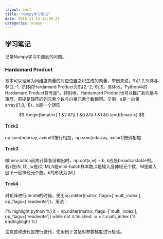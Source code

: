 ```yaml
---
layout: post
title: "Numpy学习笔记"
date: 2016-11-14 12:59:21
categories: Numpy
---
```

## 学习笔记
记录Numpy学习中遇到的问题。

### Hardamard Product
基本可以理解为同维度向量的对应位置之积生成的向量，举例来说，$\[1,2,3\]$与$\[2,-1,-2\]$的Hardamard Product为$\[2,-2,-6\]$。具体地，Python中的Hardamard Product符号是*。特别地，Hardamard Product也可以推广到向量与矩阵，前提是矩阵的列元素个数与向量元素个数相同。举例，a是一向量array([1,0,-1])，b是一个矩阵

$$
\begin{bmatrix}
1  &2  &1\\
1  &0  &1\\
1  &1  &0
\end{bmatrix}
$$

#### Trick2
np.sum(ndarray, axis=0)按行相加，np.sum(ndarray, axis=1)按列相加.

#### Trick3 
做mini-batch前向计算各层输出时，np.dot(x,w) + b, b应是broadcastable的。若x是(N, D), w是(D, M),N是mini-batch样本数,D是输入层神经元个数，M是输入层下一层神经元个数。b的形状为(M,)

#### Trick4
对矩阵进行iterate的时候，使用np.nditer(matrix, flags=['multi_index'], op_flags=['readwrite'])，用法：

{% highlight python %}
it = np.nditer(matrix, flags=['multi_index'], op_flags=['readwrite'])
while not it.finished:
	ix = it.multi_index
{% endhighlight %}

注意这种迭代是按行迭代，使用例子包括对参数梯度进行检验。




